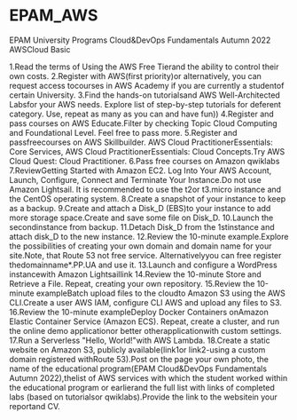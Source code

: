# EPAM_AWS
EPAM University Programs
Cloud&DevOps Fundamentals Autumn 2022
AWSCloud Basic

  1.Read the terms of Using the AWS Free Tierand the ability to control their own costs.
  2.Register with AWS(first priority)or alternatively, you can request access tocourses in AWS Academy if you are currently a studentof certain University.
  3.Find the hands-on tutorialsand AWS Well-Architected Labsfor your AWS needs. Explore list of step-by-step tutorials for deferent category. Use, repeat as many as you can and have fun))
  4.Register and pass courses on AWS Educate.Filter by checking Topic Cloud Computing and Foundational Level. Feel free to pass more.
  5.Register and passfreecourses on AWS Skillbuilder. AWS Cloud PractitionerEssentials: Core Services, AWS Cloud PractitionerEssentials: Cloud Concepts.Try AWS Cloud Quest: Cloud Practitioner.
  6.Pass free courses on Amazon qwiklabs
  7.ReviewGetting Started with Amazon EC2. Log Into Your AWS Account, Launch, Configure, Connect and Terminate Your Instance.Do not use Amazon Lightsail. It is recommended to use the t2or t3.micro instance and the CentOS operating system.
  8.Create a snapshot of your instance to keep as a backup.
  9.Create and attach a Disk_D (EBS)to your instance to add more storage space.Create and save some file on Disk_D.
  10.Launch the secondinstance from backup.
  11.Detach Disk_D from the 1stinstance and attach disk_D to the new instance.
  12.Review  the  10-minute example.Explore  the  possibilities  of  creating  your  own  domain  and domain  name  for  your  site.Note,  that  Route  53  not  free  service. Alternativelyyou  can  free register thedomainname*.PP.UA and use it.
  13.Launch and configure a WordPress instancewith Amazon Lightsaillink
  14.Review the 10-minute Store and Retrieve a File. Repeat, creating your own repository.
  15.Review the 10-minute exampleBatch upload files to the cloudto Amazon S3 using the AWS CLI.Create a user AWS IAM, configure CLI AWS and upload any files to S3. 
  16.Review the 10-minute exampleDeploy Docker Containers onAmazon Elastic Container Service (Amazon  ECS). Repeat,  create  a  cluster,  and  run  the  online  demo  applicationor  better  otherapplicationwith custom settings.
  17.Run a Serverless "Hello, World!"with AWS Lambda.
  18.Create a static website on Amazon S3, publicly available(link1or link2-using a custom domain registered  withRoute  53).Post  on  the  page  your  own  photo,  the  name  of  the  educational program(EPAM Cloud&DevOps  Fundamentals  Autumn  2022),thelist  of  AWS  services  with which the student worked within the educational program or earlierand the full list with links of completed labs (based on tutorialsor qwiklabs).Provide the link to the websitein your reportand СV.
